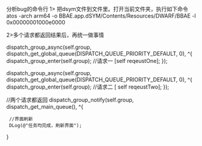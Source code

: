  分析bug的命令行
 1> 把dsym文件到文件里。打开当前文件夹，执行如下命令
atos -arch arm64 -o BBAE.app.dSYM/Contents/Resources/DWARF/BBAE -l 
0x00000001000e0000

2>多个请求都返回结果后，再统一做事情

dispatch_group_async(self.group, dispatch_get_global_queue(DISPATCH_QUEUE_PRIORITY_DEFAULT, 0), ^{
dispatch_group_enter(self.group);
      //请求一
      [self reqeustOne];
});

dispatch_group_async(self.group, dispatch_get_global_queue(DISPATCH_QUEUE_PRIORITY_DEFAULT, 0), ^{
dispatch_group_enter(self.group);
    //请求二
   [ self reqeustTwo];
});

//两个请求都返回
dispatch_group_notify(self.group, dispatch_get_main_queue(), ^{

     //界面刷新
     DLog(@"任务均完成，刷新界面");

}



